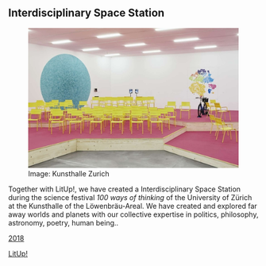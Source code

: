 ## Interdisciplinary Space Station

<figure>
    <img src='/images/small/kunsthalle.jpg'>
    <figcaption>Image: Kunsthalle Zurich</figcaption>
</figure>  

Together with LitUp!, we have created a Interdisciplinary Space Station during the science festival *100 ways of thinking* of the University of Zürich at the Kunsthalle of the Löwenbräu-Areal. We have created and explored far away worlds and planets with our collective expertise in politics, philosophy, astronomy, poetry, human being..


[2018](http://kunsthallezurich.ch/en/100-ways-thinking)

[LitUp!](http://litup.ch/site/?page_id=1790)

